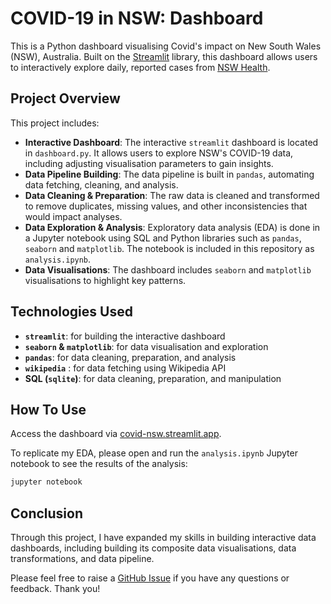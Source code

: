 # COVID-19 in NSW: Dashboard

This is a Python dashboard visualising Covid's impact on New South Wales (NSW), Australia. Built on the [Streamlit](https://streamlit.io/) library, this dashboard allows users to interactively explore daily, reported cases from [NSW Health](https://data.nsw.gov.au/search/dataset/ds-nsw-ckan-aefcde60-3b0c-4bc0-9af1-6fe652944ec2/details?q=).

## Project Overview

This project includes:

- **Interactive Dashboard**: The interactive `streamlit` dashboard is located in `dashboard.py`. It allows users to explore NSW's COVID-19 data, including adjusting visualisation parameters to gain insights.
- **Data Pipeline Building**: The data pipeline is built in `pandas`, automating data fetching, cleaning, and analysis.
- **Data Cleaning & Preparation**: The raw data is cleaned and transformed to remove duplicates, missing values, and other inconsistencies that would impact analyses.
- **Data Exploration & Analysis**: Exploratory data analysis (EDA) is done in a Jupyter notebook using SQL and Python libraries such as `pandas`, `seaborn` and `matplotlib`. The notebook is included in this repository as `analysis.ipynb`.
- **Data Visualisations**: The dashboard includes `seaborn` and `matplotlib` visualisations to highlight key patterns.

## Technologies Used

- **`streamlit`**: for building the interactive dashboard
- **`seaborn` & `matplotlib`**: for data visualisation and exploration
- **`pandas`**: for data cleaning, preparation, and analysis
- **`wikipedia`** : for data fetching using Wikipedia API
- **SQL (`sqlite`)**: for data cleaning, preparation, and manipulation

## How To Use

Access the dashboard via [covid-nsw.streamlit.app](https://covid-nsw.streamlit.app/).

To replicate my EDA, please open and run the `analysis.ipynb` Jupyter notebook to see the results of the analysis:

```bash
jupyter notebook
```

## Conclusion

Through this project, I have expanded my skills in building interactive data dashboards, including building its composite data visualisations, data transformations, and data pipeline.

Please feel free to raise a [GitHub Issue](https://github.com/henrylin03/covid-nsw/issues) if you have any questions or feedback. Thank you!
